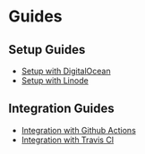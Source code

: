# Guides

## Setup Guides

- [Setup with DigitalOcean](/docs/guides/digitalocean.md)
- [Setup with Linode](/docs/guides/linode.md)

## Integration Guides

- [Integration with Github Actions](/docs/guides/github-actions.md)
- [Integration with Travis CI](/docs/guides/travis-ci.md)
